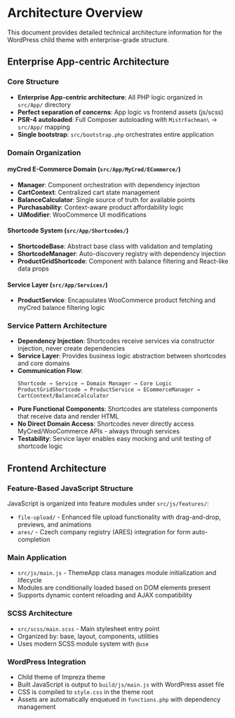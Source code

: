 # Architecture Overview

This document provides detailed technical architecture information for the WordPress child theme with enterprise-grade structure.

## Enterprise App-centric Architecture

### Core Structure
- **Enterprise App-centric architecture**: All PHP logic organized in `src/App/` directory
- **Perfect separation of concerns**: App logic vs frontend assets (js/scss)
- **PSR-4 autoloaded**: Full Composer autoloading with `MistrFachman\` → `src/App/` mapping
- **Single bootstrap**: `src/bootstrap.php` orchestrates entire application

### Domain Organization

#### myCred E-Commerce Domain (`src/App/MyCred/ECommerce/`)
- **Manager**: Component orchestration with dependency injection
- **CartContext**: Centralized cart state management
- **BalanceCalculator**: Single source of truth for available points
- **Purchasability**: Context-aware product affordability logic
- **UiModifier**: WooCommerce UI modifications

#### Shortcode System (`src/App/Shortcodes/`)
- **ShortcodeBase**: Abstract base class with validation and templating
- **ShortcodeManager**: Auto-discovery registry with dependency injection
- **ProductGridShortcode**: Component with balance filtering and React-like data props

#### Service Layer (`src/App/Services/`)
- **ProductService**: Encapsulates WooCommerce product fetching and myCred balance filtering logic

### Service Pattern Architecture
- **Dependency Injection**: Shortcodes receive services via constructor injection, never create dependencies
- **Service Layer**: Provides business logic abstraction between shortcodes and core domains
- **Communication Flow**:
  ```
  Shortcode → Service → Domain Manager → Core Logic
  ProductGridShortcode → ProductService → ECommerceManager → CartContext/BalanceCalculator
  ```
- **Pure Functional Components**: Shortcodes are stateless components that receive data and render HTML
- **No Direct Domain Access**: Shortcodes never directly access MyCred/WooCommerce APIs - always through services
- **Testability**: Service layer enables easy mocking and unit testing of shortcode logic

## Frontend Architecture

### Feature-Based JavaScript Structure
JavaScript is organized into feature modules under `src/js/features/`:
- `file-upload/` - Enhanced file upload functionality with drag-and-drop, previews, and animations
- `ares/` - Czech company registry (ARES) integration for form auto-completion

### Main Application
- `src/js/main.js` - ThemeApp class manages module initialization and lifecycle
- Modules are conditionally loaded based on DOM elements present
- Supports dynamic content reloading and AJAX compatibility

### SCSS Architecture
- `src/scss/main.scss` - Main stylesheet entry point
- Organized by: base, layout, components, utilities
- Uses modern SCSS module system with `@use`

### WordPress Integration
- Child theme of Impreza theme
- Built JavaScript is output to `build/js/main.js` with WordPress asset file
- CSS is compiled to `style.css` in the theme root
- Assets are automatically enqueued in `functions.php` with dependency management